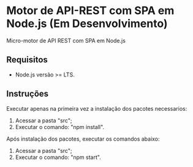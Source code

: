 # Motor de API-REST com SPA em Node.js (Em Desenvolvimento)
Micro-motor de API REST com SPA em Node.js

## Requisitos
* Node.js versão >= LTS.

## Instruções
Executar apenas na primeira vez a instalação dos pacotes necessarios:
1. Acessar a pasta "src";
2. Executar o comando: "npm install".  

Após instalação dos pacotes, executar os comandos abaixo:
1. Acessar a pasta "src";
2. Executar o comando: "npm start".
